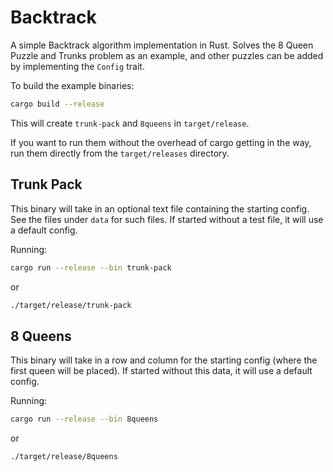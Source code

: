# Backtrack
A simple Backtrack algorithm implementation in Rust.
Solves the 8 Queen Puzzle and Trunks problem as an example, and other puzzles
can be added by implementing the `Config` trait.

To build the example binaries:
```bash
cargo build --release
```

This will create `trunk-pack` and `8queens` in `target/release`.

If you want to run them without the overhead of cargo getting in the way, run
them directly from the `target/releases` directory.

## Trunk Pack
This binary will take in an optional text file containing the starting config.
See the files under `data` for such files. If started without a test file,
it will use a default config.

Running:
```bash
cargo run --release --bin trunk-pack
```
or
```bash
./target/release/trunk-pack
```

## 8 Queens
This binary will take in a row and column for the starting config (where the 
first queen will be placed). If started without this data, it will use a default
config.

Running:
```bash
cargo run --release --bin 8queens
```
or
```bash
./target/release/8queens
```

